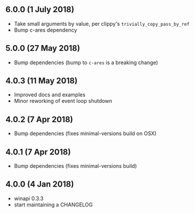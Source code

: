 ## 6.0.0 (1 July 2018)

* Take small arguments by value, per clippy's `trivially_copy_pass_by_ref`
* Bump c-ares dependency

## 5.0.0 (27 May 2018)

* Bump dependencies (bump to `c-ares` is a breaking change)

## 4.0.3 (11 May 2018)

* Improved docs and examples
* Minor reworking of event loop shutdown

## 4.0.2 (7 Apr 2018)

* Bump dependencies (fixes minimal-versions build on OSX)

## 4.0.1 (7 Apr 2018)

* Bump dependencies (fixes minimal-versions build)

## 4.0.0 (4 Jan 2018)

* winapi 0.3.3
* start maintaining a CHANGELOG
